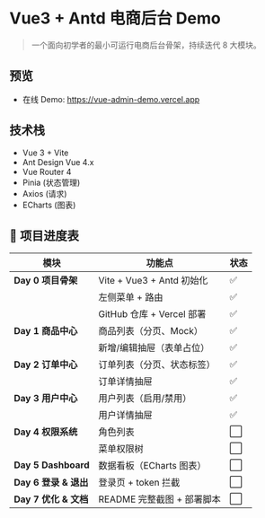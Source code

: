 # Vue3 + Antd 电商后台 Demo

> 一个面向初学者的最小可运行电商后台骨架，持续迭代 8 大模块。

## 预览
- 在线 Demo: https://vue-admin-demo.vercel.app  

## 技术栈
- Vue 3 + Vite
- Ant Design Vue 4.x
- Vue Router 4
- Pinia (状态管理)
- Axios (请求)
- ECharts (图表)

## 🚀 项目进度表

| 模块 | 功能点 | 状态 |
|---|---|---|
| **Day 0 项目骨架** | Vite + Vue3 + Antd 初始化 | ✅ |
| | 左侧菜单 + 路由 | ✅ |
| | GitHub 仓库 + Vercel 部署 | ✅ |
| **Day 1 商品中心** | 商品列表（分页、Mock） | ✅ |
| | 新增/编辑抽屉（表单占位） | ✅ |
| **Day 2 订单中心** | 订单列表（分页、状态标签） | ✅ |
| | 订单详情抽屉 | ✅ |
| **Day 3 用户中心** | 用户列表（启用/禁用） | ✅ |
| | 用户详情抽屉 | ✅ |
| **Day 4 权限系统** | 角色列表 | ⬜ |
| | 菜单权限树 | ⬜ |
| **Day 5 Dashboard** | 数据看板（ECharts 图表） | ⬜ |
| **Day 6 登录 & 退出** | 登录页 + token 拦截 | ⬜ |
| **Day 7 优化 & 文档** | README 完整截图 + 部署脚本 | ⬜ |

